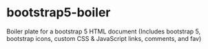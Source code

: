 # bootstrap5-boiler
Boiler plate for a bootstrap 5 HTML document (Includes bootstrap 5, bootstrap icons, custom CSS &amp; JavaScript links, comments, and fav)

